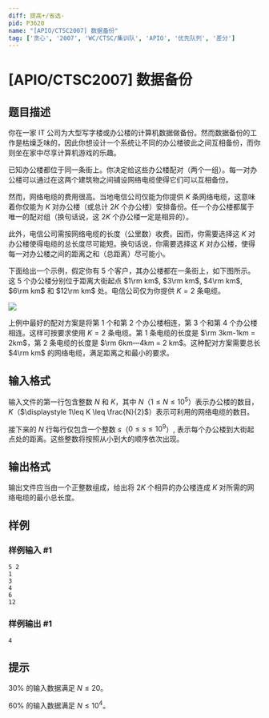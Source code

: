 ```yaml
---
diff: 提高+/省选-
pid: P3620
name: "[APIO/CTSC2007] 数据备份"
tag: ['贪心', '2007', 'WC/CTSC/集训队', 'APIO', '优先队列', '差分']
---
```

# [APIO/CTSC2007] 数据备份
## 题目描述

你在一家 IT 公司为大型写字楼或办公楼的计算机数据做备份。然而数据备份的工作是枯燥乏味的，因此你想设计一个系统让不同的办公楼彼此之间互相备份，而你则坐在家中尽享计算机游戏的乐趣。

已知办公楼都位于同一条街上。你决定给这些办公楼配对（两个一组）。每一对办公楼可以通过在这两个建筑物之间铺设网络电缆使得它们可以互相备份。

然而，网络电缆的费用很高。当地电信公司仅能为你提供 $K$ 条网络电缆，这意味着你仅能为 $K$ 对办公楼（或总计 $2K$ 个办公楼）安排备份。任一个办公楼都属于唯一的配对组（换句话说，这 $2K$ 个办公楼一定是相异的）。

此外，电信公司需按网络电缆的长度（公里数）收费。因而，你需要选择这 $K$ 对办公楼使得电缆的总长度尽可能短。换句话说，你需要选择这 $K$ 对办公楼，使得每一对办公楼之间的距离之和（总距离）尽可能小。

下面给出一个示例，假定你有 $5$ 个客户，其办公楼都在一条街上，如下图所示。这 $5$ 个办公楼分别位于距离大街起点 $1\rm km$, $3\rm km$, $4\rm km$, $6\rm km$ 和 $12\rm km$ 处。电信公司仅为你提供 $K=2$ 条电缆。

  ![](https://cdn.luogu.com.cn/upload/pic/4386.png) 

上例中最好的配对方案是将第 $1$ 个和第 $2$ 个办公楼相连，第 $3$ 个和第 $4$ 个办公楼相连。这样可按要求使用 $K=2$ 条电缆。第 $1$ 条电缆的长度是 $\rm 3km-1km = 2km$，第 2 条电缆的长度是 $\rm 6km―4km = 2 km$。这种配对方案需要总长 $4\rm km$ 的网络电缆，满足距离之和最小的要求。
## 输入格式

输入文件的第一行包含整数 $N$ 和 $K$，其中 $N$（$1\leq N \leq 10^5$）表示办公楼的数目，$K$（$\displaystyle 1\leq K \leq \frac{N}{2}$）表示可利用的网络电缆的数目。

接下来的 $N$ 行每行仅包含一个整数 $s$（$0\leq s \leq 10^9$）, 表示每个办公楼到大街起点处的距离。这些整数将按照从小到大的顺序依次出现。
## 输出格式

输出文件应当由一个正整数组成，给出将 $2K$ 个相异的办公楼连成 $K$ 对所需的网络电缆的最小总长度。
## 样例

### 样例输入 #1
```
5 2 
1 
3 
4 
6 
12 
```
### 样例输出 #1
```
4
```
## 提示

$30\%$ 的输入数据满足 $N\leq 20$。

$60\%$ 的输入数据满足 $N\leq 10^4$。
